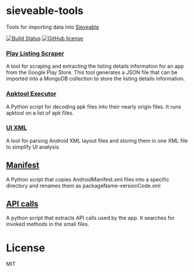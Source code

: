 # sieveable-tools
Tools for importing data into [Sieveable](https://github.com/sikuli/sieveable)

[![Build Status](https://travis-ci.org/sikuli/sieveable-tools.svg?branch=master)](http://travis-ci.org/sikuli/sieveable-tools) [![GitHub license](https://img.shields.io/github/license/mashape/apistatus.svg)](https://github.com/sikuli/sieveable-tools)

### [Play Listing Scraper](Play-Listing-Scraper)
A tool for scraping and extracting the listing details information for an app from the Google Play Store. This tool generates a JSON file that can be imported into a MongoDB collection to store the listing details information.


### [Apktool Executor](Apktool-Executor)
A Python script for decoding apk files into their nearly origin files. It runs apktool on a list of apk files.

### [UI XML](ui-xml)
A tool for parsing Android XML layout files and storing them in one XML file to simplify UI analysis.

## [Manifest](Manifest)
A Python script that copies AndroidManifest.xml files into a specific directory and renames them as packageName-versionCode.xml

## [API calls](API-Calls)
A python script that extracts API calls used by the app. It searches for invoked methods in the smali files.

# License
MIT
